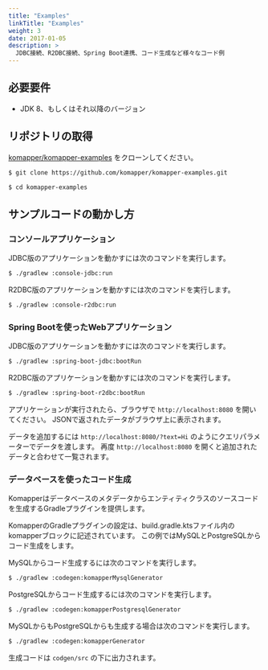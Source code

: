```yaml
---
title: "Examples"
linkTitle: "Examples"
weight: 3
date: 2017-01-05
description: >
  JDBC接続、R2DBC接続、Spring Boot連携、コード生成など様々なコード例
---
```


## 必要要件

- JDK 8、もしくはそれ以降のバージョン

## リポジトリの取得

[komapper/komapper-examples](https://github.com/komapper/komapper-examples)
をクローンしてください。

```sh
$ git clone https://github.com/komapper/komapper-examples.git
```

```sh
$ cd komapper-examples
```

## サンプルコードの動かし方

### コンソールアプリケーション

JDBC版のアプリケーションを動かすには次のコマンドを実行します。

```sh
$ ./gradlew :console-jdbc:run
```

R2DBC版のアプリケーションを動かすには次のコマンドを実行します。

```sh
$ ./gradlew :console-r2dbc:run
```

### Spring Bootを使ったWebアプリケーション

JDBC版のアプリケーションを動かすには次のコマンドを実行します。

```sh
$ ./gradlew :spring-boot-jdbc:bootRun
```

R2DBC版のアプリケーションを動かすには次のコマンドを実行します。

```sh
$ ./gradlew :spring-boot-r2dbc:bootRun
```

アプリケーションが実行されたら、ブラウザで `http://localhost:8080` を開いてください。
JSONで返されたデータがブラウザ上に表示されます。

データを追加するには `http://localhost:8080/?text=Hi` のようにクエリパラメーターでデータを渡します。
再度 `http://localhost:8080` を開くと追加されたデータと合わせて一覧されます。

### データベースを使ったコード生成

Komapperはデータベースのメタデータからエンティティクラスのソースコードを生成するGradleプラグインを提供します。

KomapperのGradleプラグインの設定は、build.gradle.ktsファイル内のkomapperブロックに記述されています。
この例ではMySQLとPostgreSQLからコード生成をします。

MySQLからコード生成するには次のコマンドを実行します。

```sh
$ ./gradlew :codegen:komapperMysqlGenerator
```

PostgreSQLからコード生成するには次のコマンドを実行します。

```sh
$ ./gradlew :codegen:komapperPostgresqlGenerator
```

MySQLからもPostgreSQLからも生成する場合は次のコマンドを実行します。

```sh
$ ./gradlew :codegen:komapperGenerator
```

生成コードは `codgen/src` の下に出力されます。
